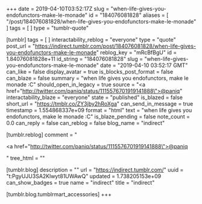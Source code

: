 +++
date = 2019-04-10T03:52:17Z
slug = "when-life-gives-you-endofunctors-make-le-monade"
id = "184076081828"
aliases = [ "/post/184076081828/when-life-gives-you-endofunctors-make-le-monade" ]
tags = [ ]
type = "tumblr-quote"

[tumblr]
tags = [ ]
interactability_reblog = "everyone"
type = "quote"
post_url = "https://indirect.tumblr.com/post/184076081828/when-life-gives-you-endofunctors-make-le-monade"
reblog_key = "mRcBfBgU"
id = 1.84076081828e+11
id_string = "184076081828"
slug = "when-life-gives-you-endofunctors-make-le-monade"
date = "2019-04-10 03:52:17 GMT"
can_like = false
display_avatar = true
is_blocks_post_format = false
can_blaze = false
summary = "when life gives you endofunctors, make le monade :C"
should_open_in_legacy = true
source = "<a href=\"http://twitter.com/paniq/status/1115576701919141888\">@paniq</a>"
interactability_blaze = "everyone"
state = "published"
is_blazed = false
short_url = "https://tmblr.co/ZY3jby2hRoXga"
can_send_in_message = true
timestamp = 1.554868337e+09
format = "html"
text = "when life gives you endofunctors, make le monade :C"
is_blaze_pending = false
note_count = 0.0
can_reply = false
can_reblog = false
blog_name = "indirect"

[tumblr.reblog]
comment = "<p><a href=\"http://twitter.com/paniq/status/1115576701919141888\">@paniq</a></p>"
tree_html = ""

[tumblr.blog]
description = ""
url = "https://indirect.tumblr.com/"
uuid = "t:PgyUJU3SA2Klwyt81UWAwQ"
updated = 1.738205153e+09
can_show_badges = true
name = "indirect"
title = "indirect"

[tumblr.blog.tumblrmart_accessories]
+++
